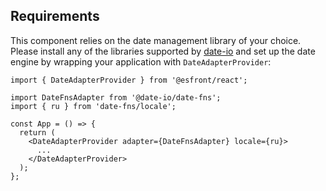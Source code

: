 ## Requirements

This component relies on the date management library of your choice. Please install any of the libraries supported by
[date-io](https://github.com/dmtrKovalenko/date-io) and set up the date engine by wrapping your application with
`DateAdapterProvider`:

```tsx
import { DateAdapterProvider } from '@esfront/react';

import DateFnsAdapter from '@date-io/date-fns';
import { ru } from 'date-fns/locale';

const App = () => {
  return (
    <DateAdapterProvider adapter={DateFnsAdapter} locale={ru}>
      ...
    </DateAdapterProvider>
  );
};
```
